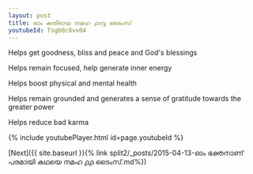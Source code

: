 ```yaml
---
layout: post
title: ഓം കതിടായ നമഹ ൧൦൮ ടൈംസ്
youtubeId: Tsgb0c8vv04
---
```

 
 
Helps get goodness, bliss and peace and God's blessings
 
Helps remain focused, help generate inner energy 
 
Helps boost physical and mental health 
 
Helps remain grounded and generates a sense of gratitude towards the greater power 
 
Helps reduce bad karma
 
 
 
 


{% include youtubePlayer.html id=page.youtubeId %}
 
[Next]({{ site.baseurl }}{% link  split2/_posts/2015-04-13-ഓം ഭക്തനാണ് പരമായി കഥയെ നമഹ ൧൧ ടൈംസ്.md%})
 
